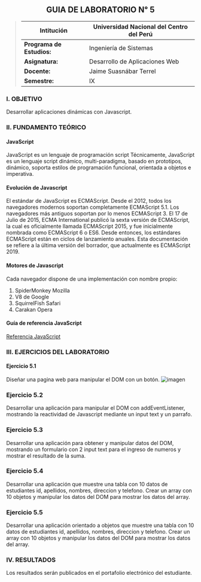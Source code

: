 ## <center>GUIA DE LABORATORIO N° 5<center>
>Intitución                 |Universidad Nacional del Centro del Perú   |
>-------------------------  | ------------------------------            |
>**Programa de Estudios:**  | Ingeniería de Sistemas                    |
>**Asignatura:**            | Desarrollo de Aplicaciones Web            |
>**Docente:**               | Jaime Suasnábar Terrel                    |
>**Semestre:**              | IX                                        |
### I. OBJETIVO
Desarrollar aplicaciones dinámicas con Javascript.

### II. FUNDAMENTO TEÓRICO
#### JavaScript
JavaScript es un lenguaje de programación script Técnicamente, JavaScript es un lenguaje script dinámico, multi-paradigma, basado en prototipos, dinámico, soporta estilos de programación funcional, orientada a objetos e imperativa. 
#### Evolución de Javascript
El estándar de JavaScript es ECMAScript. Desde el 2012, todos los navegadores modernos soportan completamente ECMAScript 5.1. Los navegadores más antiguos soportan por lo menos ECMAScript 3. El 17 de Julio de 2015, ECMA International publicó la sexta versión de ECMAScript, la cual es oficialmente llamada ECMAScript 2015, y fue inicialmente nombrada como ECMAScript 6 o ES6. Desde entonces, los estándares ECMAScript están en ciclos de lanzamiento anuales. Esta documentación se refiere a la última versión del borrador, que actualmente es ECMAScript 2019.
#### Motores de Javascript
Cada navegador dispone de una implementación con nombre propio:
1. SpiderMonkey Mozilla
2. V8 de Google 
3. SquirrelFish Safari
4. Carakan Opera

#### Guía de referencia JavaScript
[Referencia JavaScript](https://developer.mozilla.org/es/docs/Web/JavaScript/Reference)

### III. EJERCICIOS DEL LABORATORIO
#### Ejercicio 5.1
Diseñar una pagina web para manipular el DOM con un botón.
![imagen](./assets/cuadricula.png)

### Ejercicio 5.2
Desarrollar una aplicación para manipular el DOM con addEventListener, mostrando la reactividad de Javascript mediante un input text y un parrafo. 

### Ejercicio 5.3
Desarrollar una aplicación para obtener y manipular datos del DOM, mostrando un formulario con 2 input text para el ingreso de numeros y mostrar el resultado de la suma. 

### Ejercicio 5.4
Desarrollar una aplicación que muestre una tabla con 10 datos de estudiantes id, apellidos, nombres, direccion y telefono. Crear un array con 10 objetos y manipular los datos del DOM para mostrar los datos del array. 
### Ejercicio 5.5
Desarrollar una aplicación orientado a objetos que muestre una tabla con 10 datos de estudiantes id, apellidos, nombres, direccion y telefono. Crear un array con 10 objetos y manipular los datos del DOM para mostrar los datos del array. 

### IV. RESULTADOS
Los resultados serán publicados en el portafolio electrónico del estudiante.